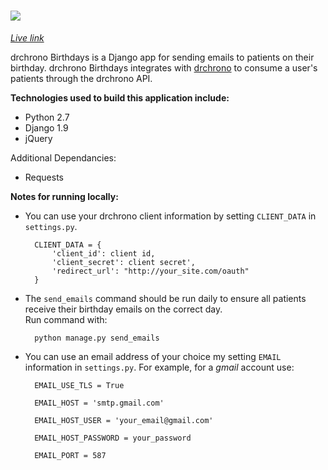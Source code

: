 # ![][logo]

_[Live link][link]_

drchrono Birthdays is a Django app for sending emails to patients on their birthday. drchrono Birthdays integrates with [drchrono][drchrono] to consume a user's patients through the drchrono API.

**Technologies used to build this application include:**
* Python 2.7
* Django 1.9
* jQuery

Additional Dependancies:
* Requests

**Notes for running locally:**
* You can use your drchrono client information by setting `CLIENT_DATA` in `settings.py`.

		CLIENT_DATA = {
    		'client_id': client id,
			'client_secret': client secret',
    		'redirect_url': "http://your_site.com/oauth"
		}

* The `send_emails` command should be run daily to ensure all patients receive their birthday emails on the correct day.<br>
Run command with:

		python manage.py send_emails

* You can use an email address of your choice my setting `EMAIL` information in `settings.py`. For example, for a _gmail_ account use:

		EMAIL_USE_TLS = True

		EMAIL_HOST = 'smtp.gmail.com'

		EMAIL_HOST_USER = 'your_email@gmail.com'

		EMAIL_HOST_PASSWORD = your_password

		EMAIL_PORT = 587

[logo]: ./drchrono_birthdays/static/images/drchrono-lg.png
[link]: https://drchronobirthdays.herokuapp.com/
[drchrono]: https://www.drchrono.com/

